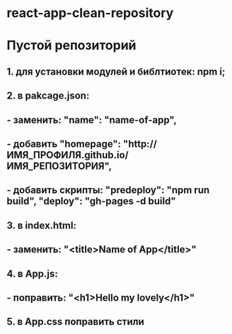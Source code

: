 # react-app-clean-repository

# Пустой репозиторий

## 1. для установки модулей и библтиотек: npm i;

## 2. в pakcage.json:
##  - заменить: "name": "name-of-app",
##  - добавить "homepage": "http:// ИМЯ_ПРОФИЛЯ.github.io/ИМЯ_РЕПОЗИТОРИЯ",
##  - добавить скрипты: "predeploy": "npm run build", "deploy": "gh-pages -d build"

## 3. в index.html:
##  - заменить: "&lt;title&gt;Name of App&lt;/title&gt;"

## 4. в App.js:
##  - поправить: "&lt;h1&gt;Hello my lovely&lt;/h1&gt;"

## 5. в App.css поправить стили
